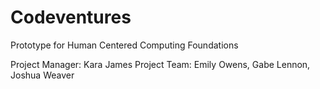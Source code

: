 # Codeventures
Prototype for Human Centered Computing Foundations

Project Manager: Kara James
Project Team: Emily Owens, Gabe Lennon, Joshua Weaver
